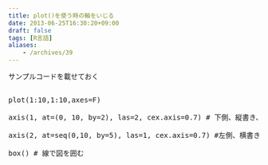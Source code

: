 ```yaml
---
title: plot()を使う時の軸をいじる
date: 2013-06-25T16:30:20+09:00
draft: false
tags: [R言語]
aliases:
    - /archives/39
---
```


サンプルコードを載せておく
<pre>
plot(1:10,1:10,axes=F)
axis(1, at=(0, 10, by=2), las=2, cex.axis=0.7) # 下側、縦書き、フォント小さめ
axis(2, at=seq(0,10, by=5), las=1, cex.axis=0.7) #左側、横書き、フォント小さめ
box() # 線で図を囲む
</pre>

